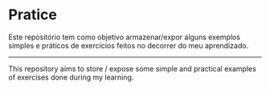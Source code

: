 # Pratice

Este repositório tem como objetivo armazenar/expor alguns exemplos simples e práticos de exercícios feitos no decorrer do meu aprendizado.

***

This repository aims to store / expose some simple and practical examples of exercises done during my learning.